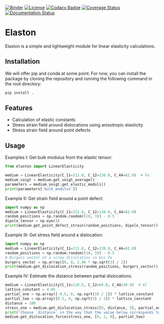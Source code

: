 [![Binder](https://mybinder.org/badge_logo.svg)](https://mybinder.org/v2/gh/pyiron/elaston/HEAD)
[![License](https://img.shields.io/badge/License-BSD_3--Clause-blue.svg)](https://opensource.org/licenses/BSD-3-Clause)
[![Codacy Badge](https://app.codacy.com/project/badge/Grade/4aaeaca43ca54789ae5b328e17e1d937)](https://app.codacy.com/gh/pyiron/elaston/dashboard?utm_source=gh&utm_medium=referral&utm_content=&utm_campaign=Badge_grade)
[![Coverage Status](https://coveralls.io/repos/github/pyiron/elaston/badge.svg?branch=main)](https://coveralls.io/github/pyiron/elaston?branch=main)
[![Documentation Status](https://readthedocs.org/projects/elaston/badge/?version=latest)](https://elaston.readthedocs.io/en/latest/?badge=latest)

# Elaston

Elaston is a simple and lightweight module for linear elasticity calculations.

## Installation

We will offer pip and conda at some point. For now, you can install the package by cloning the repository and running the following command in the root directory:

```bash
pip install .
```

## Features

- Calculation of elastic constants
- Stress strain field around dislocations using anisotropic elasticity
- Stress strain field around point defects


## Usage

Examples I: Get bulk modulus from the elastic tensor:

```python
from elaston import LinearElasticity

medium = LinearElasticity(C_11=211.0, C_12=130.0, C_44=82.0)  # Fe
medium_voigt = medium.get_voigt_average()
parameters = medium_voigt.get_elastic_moduli()
print(parameters['bulk_modulus'])
```


Example II: Get strain field around a point defect:

```python
import numpy as np
medium = LinearElasticity(C_11=211.0, C_12=130.0, C_44=82.0)
random_positions = np.random.random((10, 3)) - 0.5
dipole_tensor = np.eye(3)
print(medium.get_point_defect_strain(random_positions, dipole_tensor))
```


Example III: Get stress field around a dislocation:

```python
import numpy as np
medium = LinearElasticity(C_11=211.0, C_12=130.0, C_44=82.0)
random_positions = np.random.random((10, 3)) - 0.5
# Burgers vector of a screw dislocation in bcc Fe
burgers_vector = np.array([0, 0, 2.86 * np.sqrt(3) / 2])
print(medium.get_dislocation_stress(random_positions, burgers_vector))
```

Example IV: Estimate the distance between partial dislocations:

```python
medium = LinearElasticity(C_11=110.5, C_12=64.8, C_44=30.9)  # Al
lattice_constant = 4.05
partial_one = np.array([-0.5, 0, np.sqrt(3) / 2]) * lattice_constant
partial_two = np.array([0.5, 0, np.sqrt(3) / 2]) * lattice_constant
distance = 100
stress_one = medium.get_dislocation_stress([0, distance, 0], partial_one)
print('Choose `distance` in the way that the value below corresponds to SFE')
medium.get_dislocation_force(stress_one, [0, 1, 0], partial_two)
```
